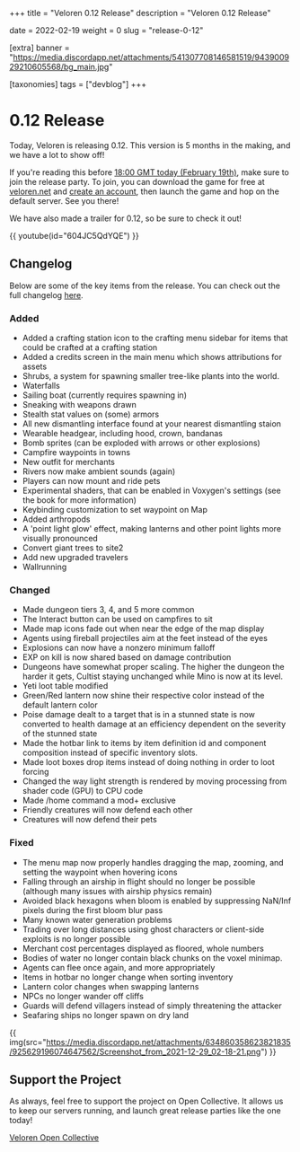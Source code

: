 +++
title = "Veloren 0.12 Release"
description = "Veloren 0.12 Release"

date = 2022-02-19
weight = 0
slug = "release-0-12"

[extra]
banner = "https://media.discordapp.net/attachments/541307708146581519/943900929210605568/bg_main.jpg"

[taxonomies]
tags = ["devblog"]
+++

# 0.12 Release

Today, Veloren is releasing 0.12. This version is 5 months in the making, and we
have a lot to show off!

If you're reading this before [18:00 GMT today (February
19th)](https://everytimezone.com/s/0b439554), make sure to join the release
party. To join, you can download the game for free at
[veloren.net](https://veloren.net/download) and [create an
account](https://veloren.net/account/), then launch the game and hop on the
default server. See you there!

We have also made a trailer for 0.12, so be sure to check it out!

{{ youtube(id="604JC5QdYQE") }}

## Changelog

Below are some of the key items from the release. You can check out the full
changelog
[here](https://gitlab.com/veloren/veloren/-/blob/master/CHANGELOG.md#0120-2022-02-19).

### Added

- Added a crafting station icon to the crafting menu sidebar for items that
  could be crafted at a crafting station
- Added a credits screen in the main menu which shows attributions for assets
- Shrubs, a system for spawning smaller tree-like plants into the world.
- Waterfalls
- Sailing boat (currently requires spawning in)
- Sneaking with weapons drawn
- Stealth stat values on (some) armors
- All new dismantling interface found at your nearest dismantling staion
- Wearable headgear, including hood, crown, bandanas
- Bomb sprites (can be exploded with arrows or other explosions)
- Campfire waypoints in towns
- New outfit for merchants
- Rivers now make ambient sounds (again)
- Players can now mount and ride pets
- Experimental shaders, that can be enabled in Voxygen's settings (see the book
  for more information)
- Keybinding customization to set waypoint on Map
- Added arthropods
- A 'point light glow' effect, making lanterns and other point lights more
  visually pronounced
- Convert giant trees to site2
- Add new upgraded travelers
- Wallrunning

### Changed

- Made dungeon tiers 3, 4, and 5 more common
- The Interact button can be used on campfires to sit
- Made map icons fade out when near the edge of the map display
- Agents using fireball projectiles aim at the feet instead of the eyes
- Explosions can now have a nonzero minimum falloff
- EXP on kill is now shared based on damage contribution
- Dungeons have somewhat proper scaling. The higher the dungeon the harder it
  gets, Cultist staying unchanged while Mino is now at its level.
- Yeti loot table modified
- Green/Red lantern now shine their respective color instead of the default
  lantern color
- Poise damage dealt to a target that is in a stunned state is now converted to
  health damage at an efficiency dependent on the severity of the stunned state
- Made the hotbar link to items by item definition id and component composition
  instead of specific inventory slots.
- Made loot boxes drop items instead of doing nothing in order to loot forcing
- Changed the way light strength is rendered by moving processing from shader
  code (GPU) to CPU code
- Made /home command a mod+ exclusive
- Friendly creatures will now defend each other
- Creatures will now defend their pets

### Fixed

- The menu map now properly handles dragging the map, zooming, and setting the
  waypoint when hovering icons
- Falling through an airship in flight should no longer be possible (although
  many issues with airship physics remain)
- Avoided black hexagons when bloom is enabled by suppressing NaN/Inf pixels
  during the first bloom blur pass
- Many known water generation problems
- Trading over long distances using ghost characters or client-side exploits is
  no longer possible
- Merchant cost percentages displayed as floored, whole numbers
- Bodies of water no longer contain black chunks on the voxel minimap.
- Agents can flee once again, and more appropriately
- Items in hotbar no longer change when sorting inventory
- Lantern color changes when swapping lanterns
- NPCs no longer wander off cliffs
- Guards will defend villagers instead of simply threatening the attacker
- Seafaring ships no longer spawn on dry land


{{
  img(src="https://media.discordapp.net/attachments/634860358623821835/925629196074647562/Screenshot_from_2021-12-29_02-18-21.png")
}}

## Support the Project

As always, feel free to support the project on Open Collective. It allows us to
keep our servers running, and launch great release parties like the one today!

[Veloren Open Collective](https://opencollective.com/veloren)
